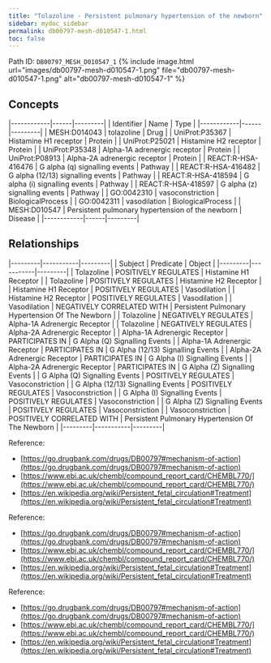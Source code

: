 ```yaml
---
title: "Tolazoline - Persistent pulmonary hypertension of the newborn"
sidebar: mydoc_sidebar
permalink: db00797-mesh-d010547-1.html
toc: false 
---
```



Path ID: `DB00797_MESH_D010547_1`
{% include image.html url="images/db00797-mesh-d010547-1.png" file="db00797-mesh-d010547-1.png" alt="db00797-mesh-d010547-1" %}

## Concepts

|------------|------|---------|
| Identifier | Name | Type    |
|------------|------|---------|
| MESH:D014043 | tolazoline | Drug |
| UniProt:P35367 | Histamine H1 receptor | Protein |
| UniProt:P25021 | Histamine H2 receptor | Protein |
| UniProt:P35348 | Alpha-1A adrenergic receptor | Protein |
| UniProt:P08913 | Alpha-2A adrenergic receptor | Protein |
| REACT:R-HSA-416476 | G alpha (q) signalling events | Pathway |
| REACT:R-HSA-416482 | G alpha (12/13) signalling events | Pathway |
| REACT:R-HSA-418594 | G alpha (i) signalling events | Pathway |
| REACT:R-HSA-418597 | G alpha (z) signalling events | Pathway |
| GO:0042310 | vasoconstriction | BiologicalProcess |
| GO:0042311 | vasodilation | BiologicalProcess |
| MESH:D010547 | Persistent pulmonary hypertension of the newborn | Disease |
|------------|------|---------|

## Relationships

|---------|-----------|---------|
| Subject | Predicate | Object  |
|---------|-----------|---------|
| Tolazoline | POSITIVELY REGULATES | Histamine H1 Receptor |
| Tolazoline | POSITIVELY REGULATES | Histamine H2 Receptor |
| Histamine H1 Receptor | POSITIVELY REGULATES | Vasodilation |
| Histamine H2 Receptor | POSITIVELY REGULATES | Vasodilation |
| Vasodilation | NEGATIVELY CORRELATED WITH | Persistent Pulmonary Hypertension Of The Newborn |
| Tolazoline | NEGATIVELY REGULATES | Alpha-1A Adrenergic Receptor |
| Tolazoline | NEGATIVELY REGULATES | Alpha-2A Adrenergic Receptor |
| Alpha-1A Adrenergic Receptor | PARTICIPATES IN | G Alpha (Q) Signalling Events |
| Alpha-1A Adrenergic Receptor | PARTICIPATES IN | G Alpha (12/13) Signalling Events |
| Alpha-2A Adrenergic Receptor | PARTICIPATES IN | G Alpha (I) Signalling Events |
| Alpha-2A Adrenergic Receptor | PARTICIPATES IN | G Alpha (Z) Signalling Events |
| G Alpha (Q) Signalling Events | POSITIVELY REGULATES | Vasoconstriction |
| G Alpha (12/13) Signalling Events | POSITIVELY REGULATES | Vasoconstriction |
| G Alpha (I) Signalling Events | POSITIVELY REGULATES | Vasoconstriction |
| G Alpha (Z) Signalling Events | POSITIVELY REGULATES | Vasoconstriction |
| Vasoconstriction | POSITIVELY CORRELATED WITH | Persistent Pulmonary Hypertension Of The Newborn |
|---------|-----------|---------|

Reference: 
  - [https://go.drugbank.com/drugs/DB00797#mechanism-of-action](https://go.drugbank.com/drugs/DB00797#mechanism-of-action)
  - [https://www.ebi.ac.uk/chembl/compound_report_card/CHEMBL770/](https://www.ebi.ac.uk/chembl/compound_report_card/CHEMBL770/)
  - [https://en.wikipedia.org/wiki/Persistent_fetal_circulation#Treatment](https://en.wikipedia.org/wiki/Persistent_fetal_circulation#Treatment)

Reference: 
  - [https://go.drugbank.com/drugs/DB00797#mechanism-of-action](https://go.drugbank.com/drugs/DB00797#mechanism-of-action)
  - [https://www.ebi.ac.uk/chembl/compound_report_card/CHEMBL770/](https://www.ebi.ac.uk/chembl/compound_report_card/CHEMBL770/)
  - [https://en.wikipedia.org/wiki/Persistent_fetal_circulation#Treatment](https://en.wikipedia.org/wiki/Persistent_fetal_circulation#Treatment)

Reference: 
  - [https://go.drugbank.com/drugs/DB00797#mechanism-of-action](https://go.drugbank.com/drugs/DB00797#mechanism-of-action)
  - [https://www.ebi.ac.uk/chembl/compound_report_card/CHEMBL770/](https://www.ebi.ac.uk/chembl/compound_report_card/CHEMBL770/)
  - [https://en.wikipedia.org/wiki/Persistent_fetal_circulation#Treatment](https://en.wikipedia.org/wiki/Persistent_fetal_circulation#Treatment)
